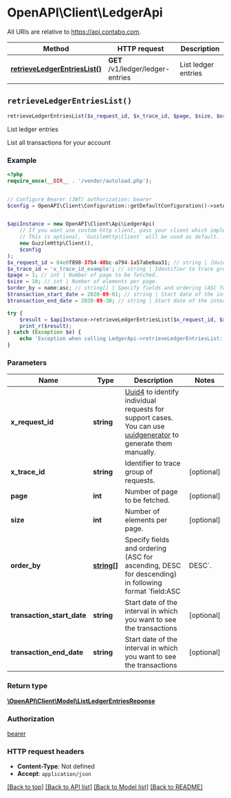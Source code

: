 # OpenAPI\Client\LedgerApi

All URIs are relative to https://api.contabo.com.

Method | HTTP request | Description
------------- | ------------- | -------------
[**retrieveLedgerEntriesList()**](LedgerApi.md#retrieveLedgerEntriesList) | **GET** /v1/ledger/ledger-entries | List ledger entries


## `retrieveLedgerEntriesList()`

```php
retrieveLedgerEntriesList($x_request_id, $x_trace_id, $page, $size, $order_by, $transaction_start_date, $transaction_end_date): \OpenAPI\Client\Model\ListLedgerEntriesReponse
```

List ledger entries

List all transactions for your account

### Example

```php
<?php
require_once(__DIR__ . '/vendor/autoload.php');


// Configure Bearer (JWT) authorization: bearer
$config = OpenAPI\Client\Configuration::getDefaultConfiguration()->setAccessToken('YOUR_ACCESS_TOKEN');


$apiInstance = new OpenAPI\Client\Api\LedgerApi(
    // If you want use custom http client, pass your client which implements `GuzzleHttp\ClientInterface`.
    // This is optional, `GuzzleHttp\Client` will be used as default.
    new GuzzleHttp\Client(),
    $config
);
$x_request_id = 04e0f898-37b4-48bc-a794-1a57abe6aa31; // string | [Uuid4](https://en.wikipedia.org/wiki/Universally_unique_identifier#Version_4_(random)) to identify individual requests for support cases. You can use [uuidgenerator](https://www.uuidgenerator.net/version4) to generate them manually.
$x_trace_id = 'x_trace_id_example'; // string | Identifier to trace group of requests.
$page = 1; // int | Number of page to be fetched.
$size = 10; // int | Number of elements per page.
$order_by = name:asc; // string[] | Specify fields and ordering (ASC for ascending, DESC for descending) in following format `field:ASC|DESC`.
$transaction_start_date = 2020-09-01; // string | Start date of the interval in which you want to see the transactions
$transaction_end_date = 2020-09-30; // string | Start date of the interval in which you want to see the transactions

try {
    $result = $apiInstance->retrieveLedgerEntriesList($x_request_id, $x_trace_id, $page, $size, $order_by, $transaction_start_date, $transaction_end_date);
    print_r($result);
} catch (Exception $e) {
    echo 'Exception when calling LedgerApi->retrieveLedgerEntriesList: ', $e->getMessage(), PHP_EOL;
}
```

### Parameters

Name | Type | Description  | Notes
------------- | ------------- | ------------- | -------------
 **x_request_id** | **string**| [Uuid4](https://en.wikipedia.org/wiki/Universally_unique_identifier#Version_4_(random)) to identify individual requests for support cases. You can use [uuidgenerator](https://www.uuidgenerator.net/version4) to generate them manually. |
 **x_trace_id** | **string**| Identifier to trace group of requests. | [optional]
 **page** | **int**| Number of page to be fetched. | [optional]
 **size** | **int**| Number of elements per page. | [optional]
 **order_by** | [**string[]**](../Model/string.md)| Specify fields and ordering (ASC for ascending, DESC for descending) in following format &#x60;field:ASC|DESC&#x60;. | [optional]
 **transaction_start_date** | **string**| Start date of the interval in which you want to see the transactions | [optional]
 **transaction_end_date** | **string**| Start date of the interval in which you want to see the transactions | [optional]

### Return type

[**\OpenAPI\Client\Model\ListLedgerEntriesReponse**](../Model/ListLedgerEntriesReponse.md)

### Authorization

[bearer](../../README.md#bearer)

### HTTP request headers

- **Content-Type**: Not defined
- **Accept**: `application/json`

[[Back to top]](#) [[Back to API list]](../../README.md#endpoints)
[[Back to Model list]](../../README.md#models)
[[Back to README]](../../README.md)
